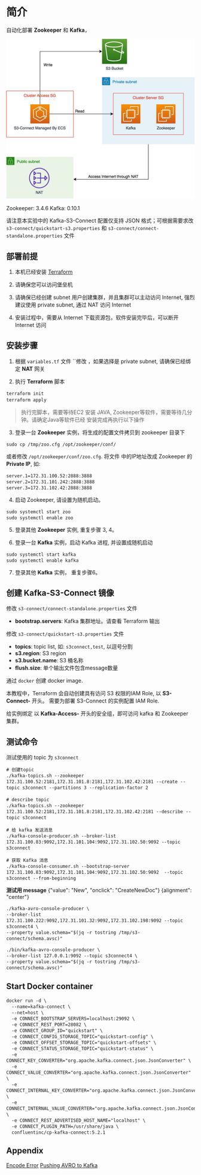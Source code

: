 # 简介

自动化部署 **Zookeeper** 和 **Kafka**，

![架构图](docs/architect.jpg)

Zookeeper: 3.4.6
Kafka: 0.10.1

请注意本实验中的 Kafka-S3-Connect 配置仅支持 JSON 格式；可根据需要求改 
`s3-connect/quickstart-s3.properties` 和 `s3-connect/connect-standalone.properties` 文件

## 部署前提

1. 本机已经安装 [Terraform](https://www.terraform.io/downloads.html)

2. 请确保您可以访问堡垒机 

3. 请确保已经创建 subnet 用户创建集群，并且集群可以主动访问 Internet, 强烈建议使用 private subnet, 通过 NAT 访问 Internet

4. 安装过程中，需要从 Internet 下载资源包，软件安装完毕后，可以断开 Internet 访问


## 安装步骤

1. 根据 `variables.tf` 文件 ``修改 ，如果选择是 private subnet, 请确保已经绑定 **NAT** 网关

2. 执行 **Terraform** 脚本
```bash
terraform init
terraform apply
```
> 执行完脚本，需要等待EC2 安装 JAVA, Zookeeper等软件，需要等待几分钟。请确定Java等软件已经
> 安装完成再执行以下操作

3. 登录一台 **Zookeeper** 实例，将生成的配置文件拷贝到 zookeeper 目录下

```shell
sudo cp /tmp/zoo.cfg /opt/zookeeper/conf/
```

或者修改 `/opt/zookeeper/conf/zoo.cfg`. 将文件
中的IP地址改成 Zookeeper 的 **Private IP**, 如:

```text
server.1=172.31.100.52:2888:3888
server.2=172.31.101.242:2888:3888
server.3=172.31.102.42:2888:3888
```

4. 启动 Zookeeper, 请设置为随机启动。

```shell
sudo systemctl start zoo
sudo systemctl enable zoo
```

5. 登录其他 **Zookeeper** 实例, 重复步骤 3, 4。 

6. 登录一台 **Kafka** 实例，启动 Kafka 进程, 并设置成随机启动

```shell
sudo systemctl start kafka
sudo systemctl enable kafka
```

7. 登录其他 **Kafka** 实例， 重复步骤6。


## 创建 Kafka-S3-Connect 镜像

修改 `s3-connect/connect-standalone.properties` 文件

* **bootstrap.servers**: Kafka 集群地址。请查看 Terraform 输出


修改 `s3-connect/quickstart-s3.properties` 文件

* **topics**: topic list, 如: `s3connect,test`, 以逗号分割
* **s3.region**: S3 region
* **s3.bucket.name**: S3 桶名称
* **flush.size**: 单个输出文件包含message数量

通过 `docker` 创建 docker image.

本教程中，Terraform 会自动创建具有访问 S3 权限的IAM Role, 以 **S3-Connect-** 开头。
需要为部署 S3-Connect 的实例配置 IAM Role.

给实例绑定 以 **Kafka-Access-** 开头的安全组，即可访问 kafka 和 Zookeeper 集群。

## 测试命令

测试使用的 topic 为 `s3connect`

```shell
# 创建topic
./kafka-topics.sh --zookeeper 172.31.100.52:2181,172.31.101.8:2181,172.31.102.42:2181 --create --topic s3connect --partitions 3 --replication-factor 2

# describe topic
./kafka-topics.sh --zookeeper 172.31.100.52:2181,172.31.101.8:2181,172.31.102.42:2181 --describe --topic s3connect

# 给 kafka 发送消息
./kafka-console-producer.sh --broker-list 172.31.100.83:9092,172.31.101.104:9092,172.31.102.50:9092 --topic s3connect

# 获取 Kafka 消息
./kafka-console-consumer.sh --bootstrap-server 172.31.100.83:9092,172.31.101.104:9092,172.31.102.50:9092  --topic s3connect --from-beginning
```

**测试用 message**
{"value": "New", "onclick": "CreateNewDoc"}
{alignment": "center"}


```shell
./kafka-avro-console-producer \
--broker-list 172.31.100.222:9092,172.31.101.32:9092,172.31.102.198:9092 --topic s3connect4 \
--property value.schema="$(jq -r tostring /tmp/s3-connect/schema.avsc)"
```

```shell
./bin/kafka-avro-console-producer \
--broker-list 127.0.0.1:9092 --topic s3connect4 \
--property value.schema="$(jq -r tostring /tmp/s3-connect/schema.avsc)"
```


## Start Docker container

```shell
docker run -d \
  --name=kafka-connect \
  --net=host \
  -e CONNECT_BOOTSTRAP_SERVERS=localhost:29092 \
  -e CONNECT_REST_PORT=28082 \
  -e CONNECT_GROUP_ID="quickstart" \
  -e CONNECT_CONFIG_STORAGE_TOPIC="quickstart-config" \
  -e CONNECT_OFFSET_STORAGE_TOPIC="quickstart-offsets" \
  -e CONNECT_STATUS_STORAGE_TOPIC="quickstart-status" \
  -e CONNECT_KEY_CONVERTER="org.apache.kafka.connect.json.JsonConverter" \
  -e CONNECT_VALUE_CONVERTER="org.apache.kafka.connect.json.JsonConverter" \
  -e CONNECT_INTERNAL_KEY_CONVERTER="org.apache.kafka.connect.json.JsonConverter" \
  -e CONNECT_INTERNAL_VALUE_CONVERTER="org.apache.kafka.connect.json.JsonConverter" \
  -e CONNECT_REST_ADVERTISED_HOST_NAME="localhost" \
  -e CONNECT_PLUGIN_PATH=/usr/share/java \
  confluentinc/cp-kafka-connect:5.2.1
```


## Appendix

[Encode Error](https://stackoverflow.com/questions/50372884/kafka-s3-connect-value-is-not-struct-type-error)
[Pushing AVRO to Kafka](https://stackoverflow.com/questions/51664191/pushing-avro-file-to-kafka)
